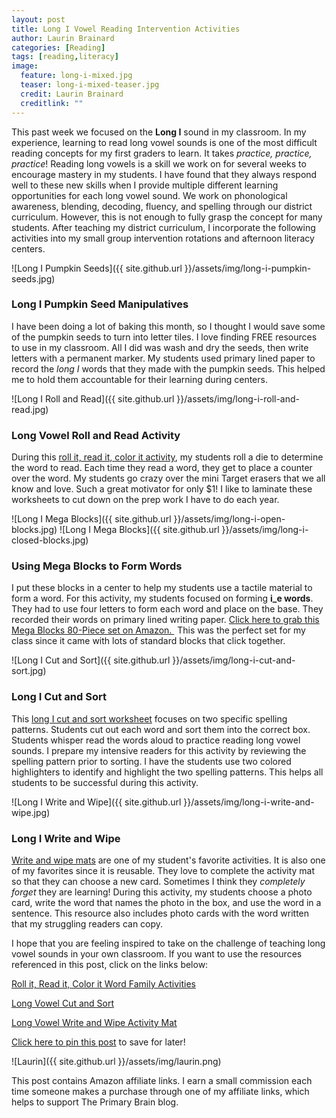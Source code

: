 ```yaml
---
layout: post
title: Long I Vowel Reading Intervention Activities
author: Laurin Brainard
categories: [Reading]
tags: [reading,literacy]
image:
  feature: long-i-mixed.jpg
  teaser: long-i-mixed-teaser.jpg
  credit: Laurin Brainard
  creditlink: ""
---
```

This past week we focused on the **Long I** sound in my classroom. In my experience, learning to read long vowel sounds is one of the most difficult reading concepts for my first graders to learn. It takes *practice, practice, practice*! Reading long vowels is a skill we work on for several weeks to encourage mastery in my students. I have found that they always respond well to these new skills when I provide multiple different learning opportunities for each long vowel sound. We work on phonological awareness, blending, decoding, fluency, and spelling through our district curriculum. However, this is not enough to fully grasp the concept for many students. After teaching my district curriculum, I incorporate the following activities into my small group intervention rotations and afternoon literacy centers. 

![Long I Pumpkin Seeds]({{ site.github.url }}/assets/img/long-i-pumpkin-seeds.jpg)

### Long I Pumpkin Seed Manipulatives

I have been doing a lot of baking this month, so I thought I would save some of the pumpkin seeds to turn into letter tiles. I love finding FREE resources to use in my classroom. All I did was wash and dry the seeds, then write letters with a permanent marker. My students used primary lined paper to record the *long I* words that they made with the pumpkin seeds. This helped me to hold them accountable for their learning during centers. 

![Long I Roll and Read]({{ site.github.url }}/assets/img/long-i-roll-and-read.jpg)

### Long Vowel Roll and Read Activity

During this [roll it, read it, color it activity](http://bit.ly/2Bey03B), my students roll a die to determine the word to read. Each time they read a word, they get to place a counter over the word. My students go crazy over the mini Target erasers that we all know and love. Such a great motivator for only $1! I like to laminate these worksheets to cut down on the prep work I have to do each year. 

![Long I Mega Blocks]({{ site.github.url }}/assets/img/long-i-open-blocks.jpg)
![Long I Mega Blocks]({{ site.github.url }}/assets/img/long-i-closed-blocks.jpg)

### Using Mega Blocks to Form Words

I put these blocks in a center to help my students use a tactile material to form a word. For this activity, my students focused on forming **i_e words**. They had to use four letters to form each word and place on the base. They recorded their words on primary lined writing paper. <a target="_blank" href="https://www.amazon.com/gp/product/B007GE75HY/ref=as_li_tl?ie=UTF8&camp=1789&creative=9325&creativeASIN=B007GE75HY&linkCode=as2&tag=theprimarybra-20&linkId=f1e3a90fcd89179a4e2d8ee84468809c"> Click here to grab this Mega Blocks 80-Piece set on Amazon. </a><img src="//ir-na.amazon-adsystem.com/e/ir?t=theprimarybra-20&l=am2&o=1&a=B007GE75HY" width="1" height="1" border="0" alt="" style="border:none !important; margin:0px !important;" /> This was the perfect set for my class since it came with lots of standard blocks that click together.

![Long I Cut and Sort]({{ site.github.url }}/assets/img/long-i-cut-and-sort.jpg)

### Long I Cut and Sort

This [long I cut and sort worksheet]((http://bit.ly/2iJ1wqy)) focuses on two specific spelling patterns. Students cut out each word and sort them into the correct box. Students whisper read the words aloud to practice reading long vowel sounds. I prepare my intensive readers for this activity by reviewing the spelling pattern prior to sorting. I have the students use two colored highlighters to identify and highlight the two spelling patterns. This helps all students to be successful during this activity. 

![Long I Write and Wipe]({{ site.github.url }}/assets/img/long-i-write-and-wipe.jpg)

### Long I Write and Wipe

[Write and wipe mats](http://bit.ly/2jToeQl) are one of my student's favorite activities. It is also one of my favorites since it is reusable. They love to complete the activity mat so that they can choose a new card. Sometimes I think they *completely forget* they are learning! During this activity, my students choose a photo card, write the word that names the photo in the box, and use the word in a sentence. This resource also includes photo cards with the word written that my struggling readers can copy. 

I hope that you are feeling inspired to take on the challenge of teaching long vowel sounds in your own classroom. If you want to use the resources referenced in this post, click on the links below:

[Roll it, Read it, Color it Word Family Activities](http://bit.ly/2Bey03B)

[Long Vowel Cut and Sort](http://bit.ly/2iJ1wqy)

[Long Vowel Write and Wipe Activity Mat](http://bit.ly/2jToeQl)

[Click here to pin this post](https://pin.it/wnlbmir3t2gkn7) to save for later!

![Laurin]({{ site.github.url }}/assets/img/laurin.png)

This post contains Amazon affiliate links. I earn a small commission each time someone makes a purchase through one of my affiliate links, which helps to support The Primary Brain blog.
